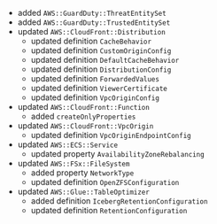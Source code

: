 - added `AWS::GuardDuty::ThreatEntitySet`
- added `AWS::GuardDuty::TrustedEntitySet`
- updated `AWS::CloudFront::Distribution`
  - updated definition `CacheBehavior`
  - updated definition `CustomOriginConfig`
  - updated definition `DefaultCacheBehavior`
  - updated definition `DistributionConfig`
  - updated definition `ForwardedValues`
  - updated definition `ViewerCertificate`
  - updated definition `VpcOriginConfig`
- updated `AWS::CloudFront::Function`
  - added `createOnlyProperties`
- updated `AWS::CloudFront::VpcOrigin`
  - updated definition `VpcOriginEndpointConfig`
- updated `AWS::ECS::Service`
  - updated property `AvailabilityZoneRebalancing`
- updated `AWS::FSx::FileSystem`
  - added property `NetworkType`
  - updated definition `OpenZFSConfiguration`
- updated `AWS::Glue::TableOptimizer`
  - added definition `IcebergRetentionConfiguration`
  - updated definition `RetentionConfiguration`
